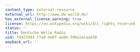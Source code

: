 ```yaml
---
content_type: external-resource
external_url: http://www.dw-world.de/
has_external_license_warning: true
license: https://en.wikipedia.org/wiki/All_rights_reserved
status: ''
title: Deutsche Welle Radio
uid: fdd23303-77a8-4e0f-ae0b-59be2acaae58
wayback_url: ''
---
```

